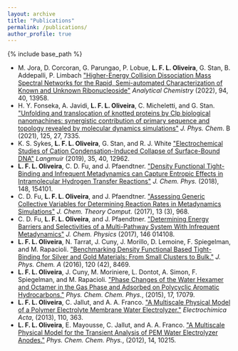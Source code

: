 ```yaml
---
layout: archive
title: "Publications"
permalink: /publications/
author_profile: true
---
```


{% include base_path %}

- M. Jora, D. Corcoran, G. Parungao, P. Lobue, **L. F. L. Oliveira**, G. Stan, B. Addepalli, P. Limbach ["Higher-Energy Collision Dissociation Mass Spectral Networks for the Rapid, Semi-automated Characterization of Known and Unknown Ribonucleoside"](https://pubs.acs.org/doi/full/10.1021/acs.analchem.2c03172) *Analytical Chemistry* (2022), 94, 40, 13958.
-  H. Y. Fonseka, A. Javidi, **L. F. L. Oliveira**, C. Micheletti, and G. Stan. ["Unfolding and translocation of knotted proteins by Clp biological nanomachines: synergistic contribution of primary sequence and topology revealed by molecular dynamics simulations"](https://pubs.acs.org/doi/full/10.1021/acs.jpcb.1c00898) *J. Phys. Chem*. B (2021), 125, 27, 7335.
- K. S. Sykes, **L. F. L. Oliveira**, G. Stan, and R. J. White ["Electrochemical Studies of Cation Condensation-Induced Collapse of Surface-Bound DNA"](https://pubs.acs.org/doi/full/10.1021/acs.langmuir.9b02299) *Langmuir* (2019), 35, 40, 12962.
- **L. F. L. Oliveira**, C. D. Fu,  and J. Pfaendtner.  ["Density Functional Tight-Binding and Infrequent Metadynamics can Capture Entropic Effects in Intramolecular Hydrogen Transfer Reactions"](https://doi.org/10.1063/1.5021359) *J. Chem. Phys.* (2018), 148, 154101.
- C. D. Fu, **L. F. L. Oliveira**, and J. Pfaendtner. ["Assessing Generic Collective Variables for Determining Reaction Rates in Metadynamics Simulations"](https://pubs.acs.org/doi/10.1021/acs.jctc.7b00038) *J. Chem. Theory Comput.* (2017), 13 (3), 968.
- C. D. Fu, **L. F. L. Oliveira**, and J. Pfaendtner. ["Determining Energy Barriers and Selectivities of a Multi-Pathway System With Infrequent Metadynamics"](https://doi.org/10.1063/1.4971800) *J. Chem. Physics* (2017), 146 014108.
- **L. F. L. Oliveira**, N. Tarrat, J. Cuny, J. Morillo, D. Lemoine, F. Spiegelman, and M. Rapacioli. ["Benchmarking Density Functional Based Tight-Binding for Silver and Gold Materials: From Small Clusters to Bulk."](https://doi.org/10.1021/acs.jpca.6b09292) *J. Phys. Chem. A* (2016), 120 (42), 8469. 
- **L. F. L. Oliveira**, J. Cuny, M. Moriniere, L. Dontot, A. Simon, F. Spiegelman, and M. Rapacioli. ["Phase Changes of the Water Hexamer and Octamer in the Gas Phase and Adsorbed on Polycyclic Aromatic Hydrocarbons."](https://pubs.rsc.org/en/content/articlelanding/2015/cp/c5cp02099a) *Phys. Chem. Chem. Phys.*, (2015), 17, 17079.
- **L. F. L. Oliveira**, C. Jallut, and A. A. Franco. ["A Multiscale Physical Model of a Polymer Electrolyte Membrane Water Electrolyzer."](https://doi.org/10.1016/j.electacta.2013.07.214) *Electrochimica Acta*, (2013), 110, 363.
- **L. F. L. Oliveira**, E. Mayousse, C. Jallut, and A. A. Franco. ["A Multiscale Physical Model for the Transient Analysis of PEM Water Electrolyzer Anodes."](https://pubs.rsc.org/en/content/articlelanding/2012/cp/c2cp23300b) *Phys. Chem. Chem. Phys.*, (2012), 14, 10215.

